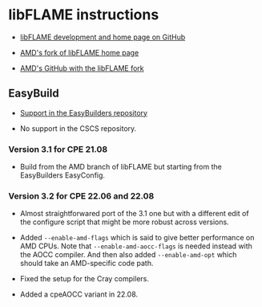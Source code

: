 # libFLAME instructions

  * [libFLAME development and home page on GitHub](https://github.com/flame/libflame/)

  * [AMD's fork of libFLAME home page](https://developer.amd.com/amd-aocl/blas-library/#libflame)

  * [AMD's GitHub with the libFLAME fork](https://github.com/amd/libflame)


## EasyBuild

  * [Support in the EasyBuilders repository](https://github.com/easybuilders/easybuild-easyconfigs/tree/develop/easybuild/easyconfigs/l/libFLAME)

  * No support in the CSCS repository.


### Version 3.1 for CPE 21.08

  * Build from the AMD branch of libFLAME but starting from the EasyBuilders
    EasyConfig.


### Version 3.2 for CPE 22.06 and 22.08

  * Almost straightforwared port of the 3.1 one but with a different
    edit of the configure script that might be more robust across
    versions.

  * Added `--enable-amd-flags` which is said to give better performance
    on AMD CPUs. Note that `--enable-amd-aocc-flags` is needed instead with
    the AOCC compiler. And then also added `--enable-amd-opt` which should
    take an AMD-specific code path.
    
  * Fixed the setup for the Cray compilers.
  
  * Added a cpeAOCC variant in 22.08.
  
